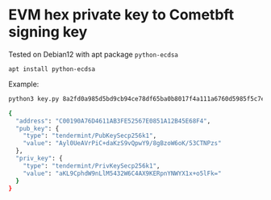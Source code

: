# EVM hex private key to Cometbft signing key

Tested on Debian12 with apt package `python-ecdsa`

`apt install python-ecdsa`

Example:

```bash
python3 key.py 8a2fd0a985d5bd9cb94ce78df65ba0b8017f4a111a6760d5985f5c7ea399459

{
  "address": "C00190A76D4611AB3FE52567E0851A12B45E68F4",
  "pub_key": {
    "type": "tendermint/PubKeySecp256k1",
    "value": "Ayl0UeAVrPiC+daKzS9vQpwY9/8gBzoW6oK/53CTNPzs"
  },
  "priv_key": {
    "type": "tendermint/PrivKeySecp256k1",
    "value": "aKL9CphdW9nLlM5432W6C4AX9KERpnYNWYX1x+o5lFk="
  }
}
```